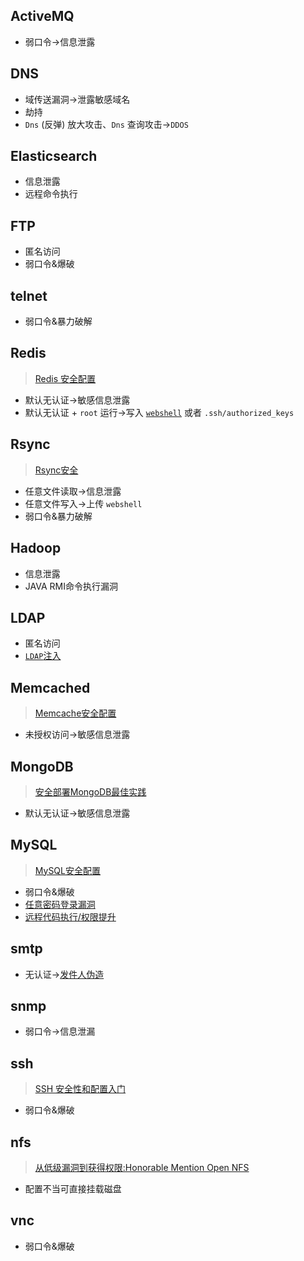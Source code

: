 ## ActiveMQ
 - 弱口令->信息泄露

## DNS
 - 域传送漏洞->泄露敏感域名
 - 劫持
 - `Dns` (反弹) 放大攻击、`Dns` 查询攻击->`DDOS`

## Elasticsearch
 - 信息泄露
 - 远程命令执行

## FTP
 - 匿名访问
 - 弱口令&爆破

## telnet
 - 弱口令&暴力破解

## Redis
>[Redis 安全配置](http://www.freebuf.com/articles/system/60654.html)
 
 - 默认无认证->敏感信息泄露
 - 默认无认证 + `root` 运行->写入 [`webshell`](http://bobao.360.cn/learning/detail/297.html) 或者 `.ssh/authorized_keys`

## Rsync
>[Rsync安全](http://bobao.360.cn/learning/detail/266.html)
 
 - 任意文件读取->信息泄露
 - 任意文件写入->上传 `webshell`
 - 弱口令&暴力破解

## Hadoop
 - 信息泄露
 - JAVA RMI命令执行漏洞

## LDAP
 - 匿名访问
 - [`LDAP`注入](http://www.cnblogs.com/bendawang/p/5156562.html)

## Memcached
>[Memcache安全配置](http://blog.csdn.net/shewey/article/details/51344998)
 
 - 未授权访问->敏感信息泄露

## MongoDB
>[安全部署MongoDB最佳实践](http://www.mongoing.com/archives/631)
 
 - 默认无认证->敏感信息泄露

## MySQL
> [MySQL安全配置](http://bobao.360.cn/learning/detail/436.html)

 - 弱口令&爆破
 - [任意密码登录漏洞](https://www.seebug.org/vuldb/ssvid-60198)
 - [远程代码执行/权限提升](http://bobao.360.cn/learning/detail/3025.html)

## smtp
 - 无认证->[发件人伪造](http://tool.chacuo.net/mailanonymous)

## snmp
 - 弱口令->信息泄漏

## ssh
>[SSH 安全性和配置入门](http://www.ibm.com/developerworks/cn/aix/library/au-sshsecurity/)
 
 - 弱口令&爆破

## nfs
>[从低级漏洞到获得权限:Honorable Mention Open NFS](http://www.freebuf.com/articles/2472.html)
 
 - 配置不当可直接挂载磁盘
 
## vnc
 - 弱口令&爆破
